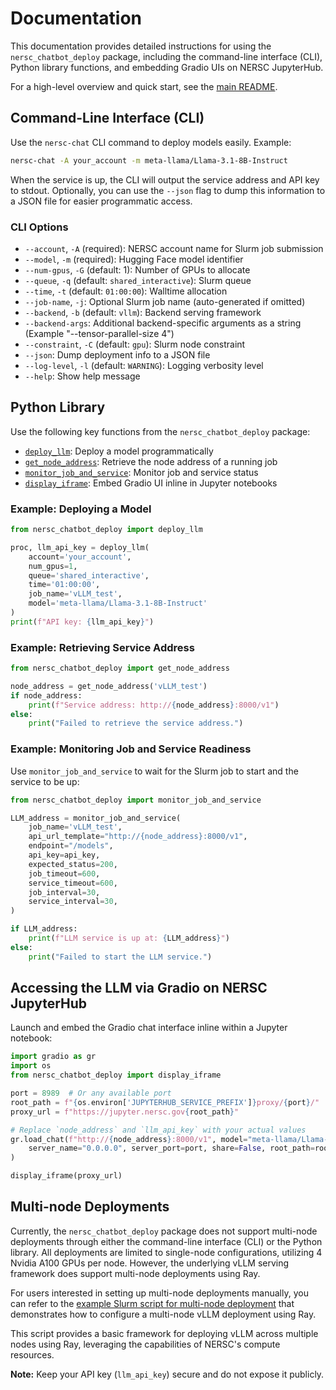# Documentation

This documentation provides detailed instructions for using the `nersc_chatbot_deploy` package, including the command-line interface (CLI), Python library functions, and embedding Gradio UIs on NERSC JupyterHub.

For a high-level overview and quick start, see the [main README](../README.md).

## Command-Line Interface (CLI)

Use the `nersc-chat` CLI command to deploy models easily. Example:

```bash
nersc-chat -A your_account -m meta-llama/Llama-3.1-8B-Instruct
```

When the service is up, the CLI will output the service address and API key to stdout. Optionally, you can use the `--json` flag to dump this information to a JSON file for easier programmatic access.

### CLI Options

- `--account`, `-A` (required): NERSC account name for Slurm job submission
- `--model`, `-m` (required): Hugging Face model identifier
- `--num-gpus`, `-G` (default: 1): Number of GPUs to allocate
- `--queue`, `-q` (default: `shared_interactive`): Slurm queue
- `--time`, `-t` (default: `01:00:00`): Walltime allocation
- `--job-name`, `-j`: Optional Slurm job name (auto-generated if omitted)
- `--backend`, `-b` (default: `vllm`): Backend serving framework
- `--backend-args`: Additional backend-specific arguments as a string (Example "--tensor-parallel-size 4")
- `--constraint`, `-C` (default: `gpu`): Slurm node constraint
- `--json`: Dump deployment info to a JSON file
- `--log-level`, `-l` (default: `WARNING`): Logging verbosity level
- `--help`: Show help message

## Python Library

Use the following key functions from the `nersc_chatbot_deploy` package:

- [`deploy_llm`](../src/nersc_chatbot_deploy/deploy.py#L108): Deploy a model programmatically
- [`get_node_address`](../src/nersc_chatbot_deploy/deploy.py#L215): Retrieve the node address of a running job
- [`monitor_job_and_service`](../src/nersc_chatbot_deploy/deploy.py#L294): Monitor job and service status
- [`display_iframe`](../src/nersc_chatbot_deploy/gradio.py#L10): Embed Gradio UI inline in Jupyter notebooks

### Example: Deploying a Model

```python
from nersc_chatbot_deploy import deploy_llm

proc, llm_api_key = deploy_llm(
    account='your_account',
    num_gpus=1,
    queue='shared_interactive',
    time='01:00:00',
    job_name='vLLM_test',
    model='meta-llama/Llama-3.1-8B-Instruct'
)
print(f"API key: {llm_api_key}")
```

### Example: Retrieving Service Address

```python
from nersc_chatbot_deploy import get_node_address

node_address = get_node_address('vLLM_test')
if node_address:
    print(f"Service address: http://{node_address}:8000/v1")
else:
    print("Failed to retrieve the service address.")
```

### Example: Monitoring Job and Service Readiness

Use `monitor_job_and_service` to wait for the Slurm job to start and the service to be up:

```python
from nersc_chatbot_deploy import monitor_job_and_service

LLM_address = monitor_job_and_service(
    job_name='vLLM_test',
    api_url_template="http://{node_address}:8000/v1",
    endpoint="/models",
    api_key=api_key,
    expected_status=200,
    job_timeout=600, 
    service_timeout=600,
    job_interval=30,
    service_interval=30,
)

if LLM_address:
    print(f"LLM service is up at: {LLM_address}")
else:
    print("Failed to start the LLM service.")
```

## Accessing the LLM via Gradio on NERSC JupyterHub

Launch and embed the Gradio chat interface inline within a Jupyter notebook:

```python
import gradio as gr
import os
from nersc_chatbot_deploy import display_iframe

port = 8989  # Or any available port
root_path = f"{os.environ['JUPYTERHUB_SERVICE_PREFIX']}proxy/{port}/"
proxy_url = f"https://jupyter.nersc.gov{root_path}"

# Replace `node_address` and `llm_api_key` with your actual values
gr.load_chat(f"http://{node_address}:8000/v1", model="meta-llama/Llama-3.1-8B-Instruct", token=llm_api_key).launch(
    server_name="0.0.0.0", server_port=port, share=False, root_path=root_path, inline=False
)

display_iframe(proxy_url)
```

## Multi-node Deployments

Currently, the `nersc_chatbot_deploy` package does not support multi-node deployments through either the command-line interface (CLI) or the Python library. All deployments are limited to single-node configurations, utilizing 4 Nvidia A100 GPUs per node. However, the underlying vLLM serving framework does support multi-node deployments using Ray.

For users interested in setting up multi-node deployments manually, you can refer to the [example Slurm script for multi-node deployment](multinode_vllm.sh) that demonstrates how to configure a multi-node vLLM deployment using Ray.

This script provides a basic framework for deploying vLLM across multiple nodes using Ray, leveraging the capabilities of NERSC's compute resources.

**Note:** Keep your API key (`llm_api_key`) secure and do not expose it publicly.
